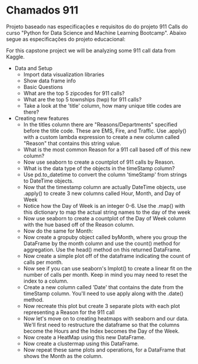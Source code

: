 # Chamados 911

Projeto baseado nas especificações e requisitos do do projeto 911 Calls do curso "Python for Data Science and Machine Learning Bootcamp".
Abaixo segue as especificações do projeto educacional:

For this capstone project we will be analyzing some 911 call data from Kaggle.
- Data and Setup
  - Import data visualization libraries
  - Show data frame info
  - Basic Questions
  - What are the top 5 zipcodes for 911 calls?
  - What are the top 5 townships (twp) for 911 calls?
  - Take a look at the 'title' column, how many unique title codes are there?
- Creating new features
  - In the titles column there are "Reasons/Departments" specified before the title code. These are EMS, Fire, and Traffic. Use .apply() with a custom lambda expression to create a new column called "Reason" that contains this string value.
  - What is the most common Reason for a 911 call based off of this new column?
  - Now use seaborn to create a countplot of 911 calls by Reason.
  - What is the data type of the objects in the timeStamp column?
  - Use pd.to_datetime to convert the column 'timeStamp' from strings to DateTime objects.
  - Now that the timestamp column are actually DateTime objects, use .apply() to create 3 new columns called Hour, Month, and Day of Week
  - Notice how the Day of Week is an integer 0-6. Use the .map() with this dictionary to map the actual string names to the day of the week
  - Now use seaborn to create a countplot of the Day of Week column with the hue based off of the Reason column.
  - Now do the same for Month:
  - Now create a gropuby object called byMonth, where you group the DataFrame by the month column and use the count() method for aggregation. Use the head() method on this returned DataFrame.
  - Now create a simple plot off of the dataframe indicating the count of calls per month.
  - Now see if you can use seaborn's lmplot() to create a linear fit on the number of calls per month. Keep in mind you may need to reset the index to a column. 
  - Create a new column called 'Date' that contains the date from the timeStamp column. You'll need to use apply along with the .date() method. 
  - Now recreate this plot but create 3 separate plots with each plot representing a Reason for the 911 call
  - Now let's move on to creating heatmaps with seaborn and our data. We'll first need to restructure the dataframe so that the columns become the Hours and the Index becomes the Day of the Week.
  - Now create a HeatMap using this new DataFrame.
  - Now create a clustermap using this DataFrame.
  - Now repeat these same plots and operations, for a DataFrame that shows the Month as the column.

